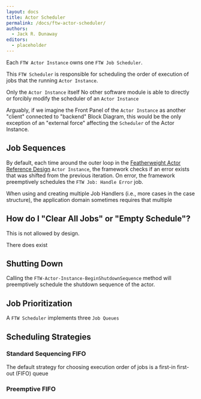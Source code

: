 ```yaml
---
layout: docs
title: Actor Scheduler
permalink: /docs/ftw-actor-scheduler/
authors:
  - Jack R. Dunaway
editors:
  - placeholder
---
```


Each `FTW Actor Instance` owns one `FTW Job Scheduler`.

This `FTW Scheduler` is responsible for scheduling the order of
execution of jobs that the running `Actor Instance`.

Only the `Actor Instance` itself No other software module is able to directly or forcibly modify the scheduler
of an `Actor Instance`

Arguably, if we imagine the Front Panel of the `Actor Instance`
as another "client" connected to "backend" Block Diagram,
this would be the only exception of an "external force" affecting
the `Scheduler` of the Actor Instance.

## Job Sequences

By default, each time around the outer loop in the [Featherweight Actor Reference Design]()
`Actor Instance`, the framework checks if an error exists that was shifted
from the previous iteration. On error, the framework preemptively schedules
the `FTW Job: Handle Error` job.

When using  and creating
multiple Job Handlers (i.e., more cases in the case structure), the application domain
sometimes requires that multiple 

## How do I "Clear All Jobs" or "Empty Schedule"?

This is not allowed by design.

There does exist

## Shutting Down

Calling the `FTW-Actor-Instance-BeginShutdownSequence` method will preemptively schedule
the shutdown sequence of the actor.

## Job Prioritization

A `FTW Scheduler` implements three `Job Queues` 

## Scheduling Strategies

### Standard Sequencing FIFO

The default strategy for choosing execution order of jobs is
a first-in first-out (FIFO) queue

### Preemptive FIFO



## 
